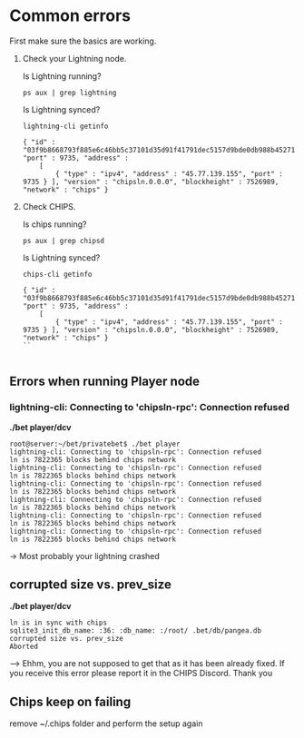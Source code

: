 # Common errors

First make sure the basics are working.

1. Check your Lightning node.

    Is Lightning running?

    `ps aux | grep lightning`


    Is Lightning synced?

    ```
    lightning-cli getinfo

    { "id" : "03f9b8668793f885e6c46bb5c37101d35d91f41791dec5157d9bde0db988b45271", "port" : 9735, "address" :
        [
            { "type" : "ipv4", "address" : "45.77.139.155", "port" : 9735 } ], "version" : "chipsln.0.0.0", "blockheight" : 7526989, "network" : "chips" }
    ```


2. Check CHIPS.

    Is chips running?

    `ps aux | grep chipsd`


    Is Lightning synced?
    
    ```
    chips-cli getinfo

    { "id" : "03f9b8668793f885e6c46bb5c37101d35d91f41791dec5157d9bde0db988b45271", "port" : 9735, "address" :
        [
            { "type" : "ipv4", "address" : "45.77.139.155", "port" : 9735 } ], "version" : "chipsln.0.0.0", "blockheight" : 7526989, "network" : "chips" }
    ``


## Errors when running Player node

### lightning-cli: Connecting to 'chipsln-rpc': Connection refused

**./bet player/dcv**

```
root@server:~/bet/privatebet$ ./bet player
lightning-cli: Connecting to 'chipsln-rpc': Connection refused
ln is 7822365 blocks behind chips network
lightning-cli: Connecting to 'chipsln-rpc': Connection refused
ln is 7822365 blocks behind chips network
lightning-cli: Connecting to 'chipsln-rpc': Connection refused
ln is 7822365 blocks behind chips network
lightning-cli: Connecting to 'chipsln-rpc': Connection refused
ln is 7822365 blocks behind chips network
lightning-cli: Connecting to 'chipsln-rpc': Connection refused
ln is 7822365 blocks behind chips network
lightning-cli: Connecting to 'chipsln-rpc': Connection refused
ln is 7822365 blocks behind chips network
```

-> Most probably your lightning crashed

## corrupted size vs. prev_size

**./bet player/dcv**

```
ln is in sync with chips
sqlite3_init_db_name: :36: :db_name: :/root/ .bet/db/pangea.db
corrupted size vs. prev_size
Aborted
```

--> Ehhm, you are not supposed to get that as it has been already fixed. If you receive this error please report it in the CHIPS Discord. Thank you

## Chips keep on failing

remove ~/.chips folder and perform the setup again

